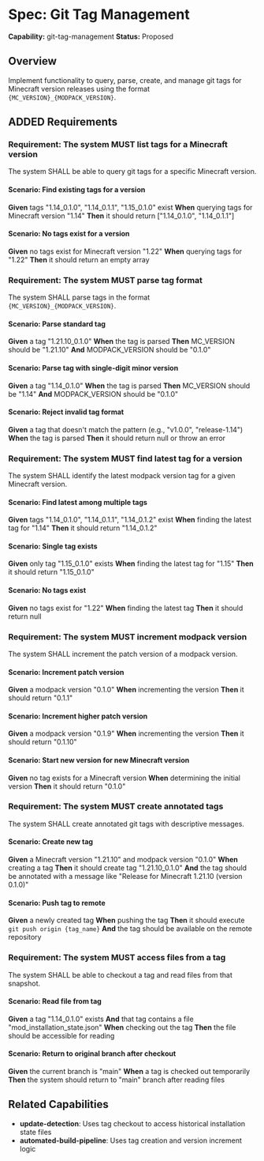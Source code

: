 # Spec: Git Tag Management

**Capability:** git-tag-management
**Status:** Proposed

## Overview

Implement functionality to query, parse, create, and manage git tags for Minecraft version releases using the format `{MC_VERSION}_{MODPACK_VERSION}`.

## ADDED Requirements

### Requirement: The system MUST list tags for a Minecraft version

The system SHALL be able to query git tags for a specific Minecraft version.

#### Scenario: Find existing tags for a version

**Given** tags "1.14_0.1.0", "1.14_0.1.1", "1.15_0.1.0" exist
**When** querying tags for Minecraft version "1.14"
**Then** it should return ["1.14_0.1.0", "1.14_0.1.1"]

#### Scenario: No tags exist for a version

**Given** no tags exist for Minecraft version "1.22"
**When** querying tags for "1.22"
**Then** it should return an empty array

### Requirement: The system MUST parse tag format

The system SHALL parse tags in the format `{MC_VERSION}_{MODPACK_VERSION}`.

#### Scenario: Parse standard tag

**Given** a tag "1.21.10_0.1.0"
**When** the tag is parsed
**Then** MC_VERSION should be "1.21.10"
**And** MODPACK_VERSION should be "0.1.0"

#### Scenario: Parse tag with single-digit minor version

**Given** a tag "1.14_0.1.0"
**When** the tag is parsed
**Then** MC_VERSION should be "1.14"
**And** MODPACK_VERSION should be "0.1.0"

#### Scenario: Reject invalid tag format

**Given** a tag that doesn't match the pattern (e.g., "v1.0.0", "release-1.14")
**When** the tag is parsed
**Then** it should return null or throw an error

### Requirement: The system MUST find latest tag for a version

The system SHALL identify the latest modpack version tag for a given Minecraft version.

#### Scenario: Find latest among multiple tags

**Given** tags "1.14_0.1.0", "1.14_0.1.1", "1.14_0.1.2" exist
**When** finding the latest tag for "1.14"
**Then** it should return "1.14_0.1.2"

#### Scenario: Single tag exists

**Given** only tag "1.15_0.1.0" exists
**When** finding the latest tag for "1.15"
**Then** it should return "1.15_0.1.0"

#### Scenario: No tags exist

**Given** no tags exist for "1.22"
**When** finding the latest tag
**Then** it should return null

### Requirement: The system MUST increment modpack version

The system SHALL increment the patch version of a modpack version.

#### Scenario: Increment patch version

**Given** a modpack version "0.1.0"
**When** incrementing the version
**Then** it should return "0.1.1"

#### Scenario: Increment higher patch version

**Given** a modpack version "0.1.9"
**When** incrementing the version
**Then** it should return "0.1.10"

#### Scenario: Start new version for new Minecraft version

**Given** no tag exists for a Minecraft version
**When** determining the initial version
**Then** it should return "0.1.0"

### Requirement: The system MUST create annotated tags

The system SHALL create annotated git tags with descriptive messages.

#### Scenario: Create new tag

**Given** a Minecraft version "1.21.10" and modpack version "0.1.0"
**When** creating a tag
**Then** it should create tag "1.21.10_0.1.0"
**And** the tag should be annotated with a message like "Release for Minecraft 1.21.10 (version 0.1.0)"

#### Scenario: Push tag to remote

**Given** a newly created tag
**When** pushing the tag
**Then** it should execute `git push origin {tag_name}`
**And** the tag should be available on the remote repository

### Requirement: The system MUST access files from a tag

The system SHALL be able to checkout a tag and read files from that snapshot.

#### Scenario: Read file from tag

**Given** a tag "1.14_0.1.0" exists
**And** that tag contains a file "mod_installation_state.json"
**When** checking out the tag
**Then** the file should be accessible for reading

#### Scenario: Return to original branch after checkout

**Given** the current branch is "main"
**When** a tag is checked out temporarily
**Then** the system should return to "main" branch after reading files

## Related Capabilities

- **update-detection**: Uses tag checkout to access historical installation state files
- **automated-build-pipeline**: Uses tag creation and version increment logic

